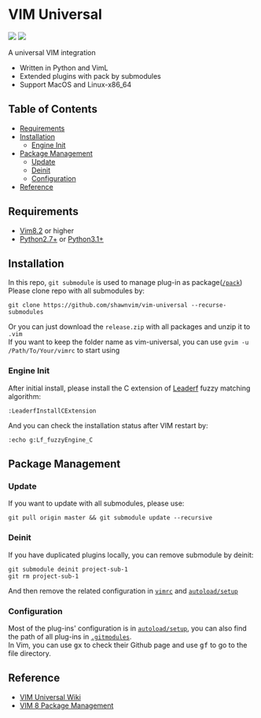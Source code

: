 # VIM Universal

<a href="https://shawnvim.github.io/vim-universal/"><img src="https://img.shields.io/badge/Wiki-VIM Universal-9cf?style=flat"></a>
<a href="https://github.com/shawnvim/vim-universal/blob/master/LICENSE"><img src="https://img.shields.io/badge/License-Apache 2.0-brightgreen?style=flat"></a>

A universal VIM integration

 - Written in Python and VimL
 - Extended plugins with pack by submodules
 - Support MacOS and Linux-x86_64

## Table of Contents

- [Requirements](#requirements)
- [Installation](#installation)
  - [Engine Init](#engine-init)
- [Package Management](#package-management)
  - [Update](#update)
  - [Deinit](#deinit)
  - [Configuration](#configuration)
- [Reference](#reference)
 
 
## Requirements

 - [Vim8.2](https://github.com/vim/vim) or higher
 - [Python2.7+](https://www.python.org/downloads/release/python-2718/) or [Python3.1+](https://www.python.org/downloads/)

## Installation

In this repo, `git submodule` is used to manage plug-in as package([`/pack`](https://github.com/shawnvim/vim-universal/tree/master/pack))   
Please clone repo with all submodules by:
```
git clone https://github.com/shawnvim/vim-universal --recurse-submodules
```
Or you can just download the `release.zip` with all packages and unzip it to `.vim`  
If you want to keep the folder name as vim-universal, you can use `gvim -u /Path/To/Your/vimrc` to start using

### Engine Init

After initial install, please install the C extension of [Leaderf](https://github.com/Yggdroot/LeaderF#performance) fuzzy matching algorithm:
```vim
:LeaderfInstallCExtension
```
And you can check the installation status after VIM restart by:
```vim
:echo g:Lf_fuzzyEngine_C
```  

## Package Management

### Update
If you want to update with all submodules, please use:
```
git pull origin master && git submodule update --recursive
```  

### Deinit
If you have duplicated plugins locally, you can remove submodule by deinit:
```
git submodule deinit project-sub-1
git rm project-sub-1
```
And then remove the related configuration in [`vimrc`](https://github.com/shawnvim/vim-universal/blob/master/vimrc) and [`autoload/setup`](https://github.com/shawnvim/vim-universal/blob/master/autoload/setup.vim)  

### Configuration
Most of the plug-ins' configuration is in [`autoload/setup`](https://github.com/shawnvim/vim-universal/blob/master/autoload/setup.vim), you can also find the path of all plug-ins in [`.gitmodules`](https://github.com/shawnvim/vim-universal/blob/master/.gitmodules).  
In Vim, you can use <kbd>gx</kbd> to check their Github page and use <kbd>gf</kbd> to go to the file directory.  


## Reference
 - [VIM Universal Wiki](https://shawnvim.github.io/vim-universal/)
 - [VIM 8 Package Management](https://www.danielfranklin.id.au/vim-8-package-management/)



